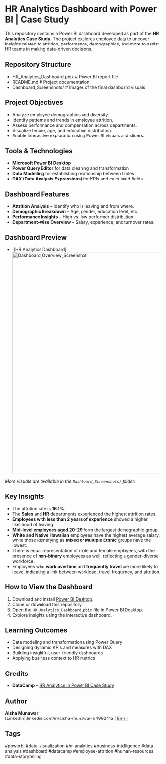 # HR Analytics Dashboard with Power BI | Case Study
This repository contains a Power BI dashboard developed as part of the **HR Analytics Case Study**. The project explores employee data to uncover insights related to attrition, performance, demographics, and more to assist HR teams in making data-driven decisions.

## Repository Structure
 - HR_Analytics_Dashboard.pbix # Power BI report file 
 - README.md # Project documentation
 - Dashboard_Screenshots/ # Images of the final dashboard visuals

## Project Objectives
- Analyze employee demographics and diversity.
- Identify patterns and trends in employee attrition.
- Assess performance and compensation across departments.
- Visualize tenure, age, and education distribution.
- Enable interactive exploration using Power BI visuals and slicers.

## Tools & Technologies
- **Microsoft Power BI Desktop**
- **Power Query Editor** for data cleaning and transformation
- **Data Modelling** for establishing relationship between tables
- **DAX (Data Analysis Expressions)** for KPIs and calculated fields
  

## Dashboard Features
- **Attrition Analysis** – Identify who is leaving and from where.
- **Demographic Breakdown** – Age, gender, education level, etc.
- **Performance Insights** – High vs. low performer distribution.
- **Department-wise Overview** – Salary, experience, and turnover rates.

## Dashboard Preview
- ![HR Analytics Dashboard] <img width="1302" height="716" alt="Dashboard_Overview_Screenshot" src="https://github.com/user-attachments/assets/d1d04fd4-2bca-4eef-908a-a0413dcb1eb5" />


*More visuals are available in the `Dashboard_Screenshots/` folder.*

## Key Insights
- The attrition rate is **16.1%**.
- The **Sales** and **HR** departments experienced the highest attrition rates.
- **Employees with less than 2 years of experience** showed a higher likelihood of leaving.
- **Mid-level employees aged 20–29** form the largest demographic group.
- **White and Native Hawaiian** employees have the highest average salary, while those identifying as **Mixed or Multiple Ethnic** groups have the lowest.
- There is equal representation of male and female employees, with the presence of **non-binary** employees as well, reflecting a gender-diverse workforce.
- Employees who **work overtime** and **frequently travel** are more likely to leave, indicating a link between workload, travel frequency, and attrition.
  
## How to View the Dashboard
1. Download and install [Power BI Desktop](https://powerbi.microsoft.com/desktop/).
2. Clone or download this repository.
3. Open the `HR_Analytics_Dashboard.pbix` file in Power BI Desktop.
4. Explore insights using the interactive dashboard.

## Learning Outcomes
- Data modeling and transformation using Power Query
- Designing dynamic KPIs and measures with DAX
- Building insightful, user-friendly dashboards
- Applying business context to HR metrics

## Credits
- **DataCamp** – [HR Analytics in Power BI Case Study](https://www.datacamp.com/)

## Author
**Aisha Munawar**  
[LinkedIn]:linkedin.com/in/aisha-munawar-b499241a | [Email](aishamunawar1212@gmail.com)

## Tags
#powerbi #data-visualization #hr-analytics #business-intelligence #data-analysis #dashboard #datacamp #employee-attrition #human-resources #data-storytelling
